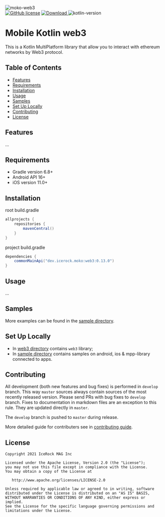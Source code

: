 ![moko-web3](https://user-images.githubusercontent.com/5010169/128702515-fc3928c7-d391-4234-9caa-15ab265cd7c1.png)  
[![GitHub license](https://img.shields.io/badge/license-Apache%20License%202.0-blue.svg?style=flat)](http://www.apache.org/licenses/LICENSE-2.0) [![Download](https://img.shields.io/maven-central/v/dev.icerock.moko/web3) ](https://repo1.maven.org/maven2/dev/icerock/moko/web3/) ![kotlin-version](https://kotlin-version.aws.icerock.dev/kotlin-version?group=dev.icerock.moko&name=web3)

# Mobile Kotlin web3
This is a Kotlin MultiPlatform library that allow you to interact with ethereum networks by Web3 protocol.

## Table of Contents
- [Features](#features)
- [Requirements](#requirements)
- [Installation](#installation)
- [Usage](#usage)
- [Samples](#samples)
- [Set Up Locally](#set-up-locally)
- [Contributing](#contributing)
- [License](#license)

## Features
...

## Requirements
- Gradle version 6.8+
- Android API 16+
- iOS version 11.0+

## Installation
root build.gradle  
```groovy
allprojects {
    repositories {
        mavenCentral()
    }
}
```

project build.gradle
```groovy
dependencies {
    commonMainApi("dev.icerock.moko:web3:0.13.0")
}
```

## Usage
...

## Samples
More examples can be found in the [sample directory](sample).

## Set Up Locally 
- In [web3 directory](web3) contains `web3` library;
- In [sample directory](sample) contains samples on android, ios & mpp-library connected to apps.

## Contributing
All development (both new features and bug fixes) is performed in `develop` branch. This way `master` sources always contain sources of the most recently released version. Please send PRs with bug fixes to `develop` branch. Fixes to documentation in markdown files are an exception to this rule. They are updated directly in `master`.

The `develop` branch is pushed to `master` during release.

More detailed guide for contributers see in [contributing guide](CONTRIBUTING.md).

## License
        
    Copyright 2021 IceRock MAG Inc
    
    Licensed under the Apache License, Version 2.0 (the "License");
    you may not use this file except in compliance with the License.
    You may obtain a copy of the License at
    
       http://www.apache.org/licenses/LICENSE-2.0
    
    Unless required by applicable law or agreed to in writing, software
    distributed under the License is distributed on an "AS IS" BASIS,
    WITHOUT WARRANTIES OR CONDITIONS OF ANY KIND, either express or implied.
    See the License for the specific language governing permissions and
    limitations under the License.
